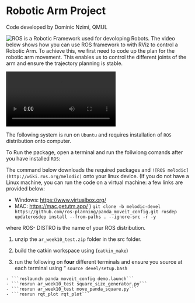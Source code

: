 
# Robotic Arm Project
Code developed by Dominic Nzimi, QMUL

![ROS](http://wiki.ros.org/) is a Robotic Framework used for devoloping Robots. The video below shows how you can use ROS framework to with RViz to control a Robotic Arm. To achieve this, we first need to code up the plan for the robotic arm movement. This enables us to control the different joints of the arm and ensure the trajectory planning is stable.

<video src="https://user-images.githubusercontent.com/57221218/230620302-cb8a3fbf-b0f5-4b47-8143-cacc5786eb4f.mp4"></video>

The following system is run on ```Ubuntu``` and requires installation of ```ROS``` distribution onto computer.

To Run the package, open a terminal and run the follwiong comands after you have installed ```ROS```:

The command below downloads the required packages and ```![ROS melodic](http://wiki.ros.org/melodic)``` onto your linux device. (If you do not have a Linux machine, you can run the code on a virtual machine: a few links are provided below:
- Windows: https://www.virtualbox.org/
- MAC: https://mac.getutm.app/
)
```git clone -b melodic-devel https://github.com/ros-planning/panda_moveit_config.git rosdep updaterosdep install --from-paths . --ignore-src -r -y```

where ROS- DISTRO is the name of your ROS distribution.

  1. unzip the ```ar_week10_test.zip``` folder in the src folder.

  2. build the catkin workspace using (```catkin_make```)

  3. run the following on __four__ different terminals and ensure you source at each terminal using “ ```source devel/setup.bash```

    - ```roslaunch panda_moveit_config demo.launch```
    - ```rosrun ar_week10_test square_size_generator.py```
    - ```rosrun ar_week10_test move_panda_square.py```
    - ```rosrun rqt_plot rqt_plot```



